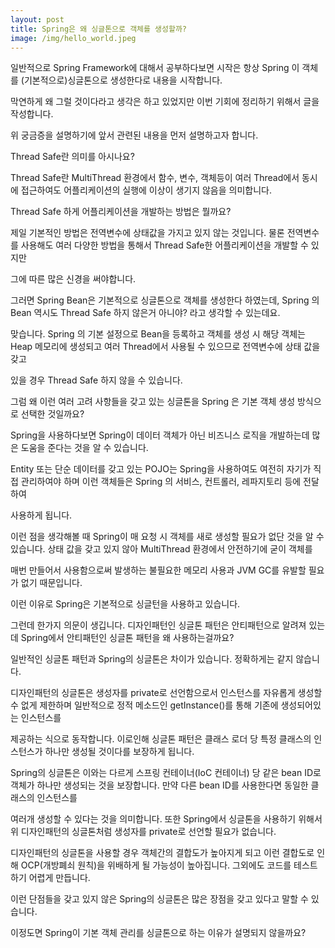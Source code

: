 ```yaml
---
layout: post
title: Spring은 왜 싱글톤으로 객체를 생성할까?
image: /img/hello_world.jpeg
---
```


일반적으로 Spring Framework에 대해서 공부하다보면 시작은 항상 Spring 이 객체를 (기본적으로)싱글톤으로 생성한다로 내용을 시작합니다. 

막연하게 왜 그럴 것이다라고 생각은 하고 있었지만 이번 기회에 정리하기 위해서 글을 작성합니다. 


위 궁금증을 설명하기에 앞서 관련된 내용을 먼저 설명하고자 합니다. 

Thread Safe란 의미를 아시나요? 

Thread Safe란 MultiThread 환경에서 함수, 변수, 객체등이 여러 Thread에서 동시에 접근하여도 어플리케이션의 실행에 이상이 생기지 않음을 의미합니다. 

Thread Safe 하게 어플리케이션을 개발하는 방법은 뭘까요? 


제일 기본적인 방법은 전역변수에 상태값을 가지고 있지 않는 것입니다. 물론 전역변수를 사용해도 여러 다양한 방법을 통해서 Thread Safe한 어플리케이션을 개발할 수 있지만 

그에 따른 많은 신경을 써야합니다. 


그러면 Spring Bean은 기본적으로 싱글톤으로 객체를 생성한다 하였는데, Spring 의 Bean 역시도 Thread Safe 하지 않은거 아니야? 라고 생각할 수 있는데요. 

맞습니다. Spring 의 기본 설정으로 Bean을 등록하고 객체를 생성 시 해당 객체는 Heap 메모리에 생성되고 여러 Thread에서 사용될 수 있으므로 전역변수에 상태 값을 갖고 

있을 경우 Thread Safe 하지 않을 수 있습니다. 


그럼 왜 이런 여러 고려 사항들을 갖고 있는 싱글톤을 Spring 은 기본 객체 생성 방식으로 선택한 것일까요? 


Spring을 사용하다보면 Spring이 데이터 객체가 아닌 비즈니스 로직을 개발하는데 많은 도움을 준다는 것을 알 수 있습니다. 

Entity 또는 단순 데이터를 갖고 있는 POJO는 Spring을 사용하여도 여전히 자기가 직접 관리하여야 하며 이런 객체들은 Spring 의 서비스, 컨트롤러, 레파지토리 등에 전달하여

사용하게 됩니다. 


이런 점을 생각해볼 때 Spring이 매 요청 시 객체를 새로 생성할 필요가 없단 것을 알 수 있습니다. 상태 값을 갖고 있지 않아 MultiThread 환경에서 안전하기에 굳이 객체를 

매번 만들어서 사용함으로써 발생하는 불필요한 메모리 사용과 JVM GC를 유발할 필요가 없기 때문입니다. 


이런 이유로 Spring은 기본적으로 싱글턴을 사용하고 있습니다. 


그런데 한가지 의문이 생깁니다. 디자인패턴인 싱글톤 패턴은 안티패턴으로 알려져 있는데 Spring에서 안티패턴인 싱글톤 패턴을 왜 사용하는걸까요? 


일반적인 싱글톤 패턴과 Spring의 싱글톤은 차이가 있습니다. 정확하게는 같지 않습니다. 

디자인패턴의 싱글톤은 생성자를 private로 선언함으로서 인스턴스를 자유롭게 생성할 수 없게 제한하며 일반적으로 정적 메소드인 getInstance()를 통해 기존에 생성되어있는 인스턴스를 

제공하는 식으로 동작합니다. 이로인해 싱글톤 패턴은 클래스 로더 당 특정 클래스의 인스턴스가 하나만 생성될 것이다를 보장하게 됩니다. 


Spring의 싱글톤은 이와는 다르게 스프링 컨테이너(IoC 컨테이너) 당 같은 bean ID로 객체가 하나만 생성되는 것을 보장합니다. 만약 다른 bean ID를 사용한다면 동일한 클래스의 인스턴스를

여러개 생성할 수 있다는 것을 의미합니다. 또한 Spring에서 싱글톤을 사용하기 위해서 위 디자인패턴의 싱글톤처럼 생성자를 private로 선언할 필요가 없습니다. 


디자인패턴의 싱글톤을 사용할 경우 객체간의 결합도가 높아지게 되고 이런 결합도로 인해 OCP(개방폐쇠 원칙)을 위배하게 될 가능성이 높아집니다. 그외에도 코드를 테스트하기 어렵게 만듭니다.

이런 단점들을 갖고 있지 않은 Spring의 싱글톤은 많은 장점을 갖고 있다고 말할 수 있습니다. 


이정도면 Spring이 기본 객체 관리를 싱글톤으로 하는 이유가 설명되지 않을까요? 








